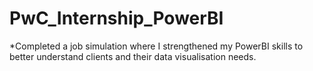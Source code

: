 # PwC_Internship_PowerBI
 *Completed a job simulation where I strengthened my PowerBI skills to better understand clients and their data visualisation needs. 

